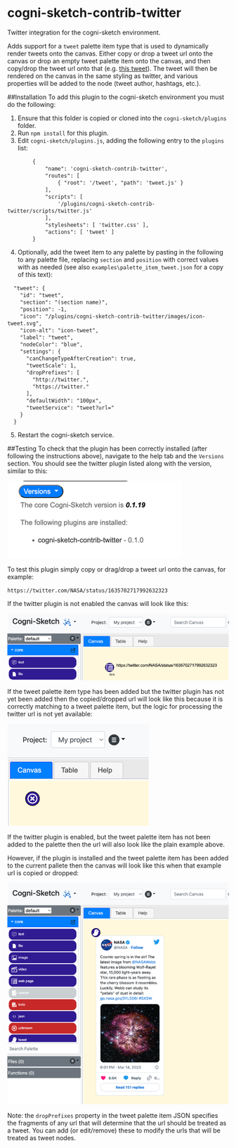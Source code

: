 # cogni-sketch-contrib-twitter
Twitter integration for the cogni-sketch environment.

Adds support for a `tweet` palette item type that is used to dynamically render tweets onto
the canvas.  Either copy or drop a tweet url onto the canvas or drop an empty tweet palette
item onto the canvas, and then copy/drop the tweet url onto that
(e.g. [this tweet](https://twitter.com/NASA/status/1635702717992632323)). The tweet will then be rendered on the canvas in the same styling as twitter,
and various properties will be added to the node (tweet author, hashtags, etc.).

##Installation
To add this plugin to the cogni-sketch environment you must do the following:
1. Ensure that this folder is copied or cloned into the `cogni-sketch/plugins` folder.
2. Run `npm install` for this plugin.
3. Edit `cogni-sketch/plugins.js`, adding the following entry to the `plugins` list:
```
        {
            "name": 'cogni-sketch-contrib-twitter',
            "routes": [
                { "root": '/tweet', "path": 'tweet.js' }
            ],
            "scripts": [
                '/plugins/cogni-sketch-contrib-twitter/scripts/twitter.js'
            ],
            "stylesheets": [ 'twitter.css' ],
            "actions": [ 'tweet' ]
        }
```   
4. Optionally, add the tweet item to any palette by pasting in the following to any palette
   file, replacing `section` and `position` with correct values with as needed (see also
   `examples\palette_item_tweet.json` for a copy of this text):
```
  "tweet": {
    "id": "tweet",
    "section": "(section name)",
    "position": -1,
    "icon": "/plugins/cogni-sketch-contrib-twitter/images/icon-tweet.svg",
    "icon-alt": "icon-tweet",
    "label": "tweet",
    "nodeColor": "blue",
    "settings": {
      "canChangeTypeAfterCreation": true,
      "tweetScale": 1,
      "dropPrefixes": [
        "http://twitter.",
        "https://twitter."
      ],
      "defaultWidth": "100px",
      "tweetService": "tweet?url="
    }
  }
```
5. Restart the cogni-sketch service.

##Testing
To check that the plugin has been correctly installed (after following the instructions above),
navigate to the help tab and the `Versions` section.  You should see the
twitter plugin listed along with the version, similar to this:

![./doc_images/help_versions.png](./doc_images/help_versions.png)

To test this plugin simply copy or drag/drop a tweet url onto the canvas, for example:

```
https://twitter.com/NASA/status/1635702717992632323
```

If the twitter plugin is not enabled the canvas will look like this:

![./doc_images/plugin_not_installed.png](./doc_images/plugin_not_installed.png)

If the tweet palette item type has been added but the twitter plugin has not yet been added then
the copied/dropped url will look like this because it is correctly matching to a tweet
palette item, but the logic for processing the twitter url is not yet available:

![./doc_images/palette_item_only.png](./doc_images/palette_item_only.png)

If the twitter plugin is enabled, but the tweet palette item has not been added to the palette
then the url will also look like the plain example above.

However, if the plugin is installed and the tweet palette item has been added to the current
pallete then the canvas will look like this when that example url is copied or dropped:

![./doc_images/plugin_installed.png](./doc_images/plugin_installed.png)

Note: the `dropPrefixes` property in the tweet palette item JSON specifies the fragments of
any url that will determine that the url should be treated as a tweet.  You can add (or
edit/remove) these to modify the urls that will be treated as tweet nodes.
